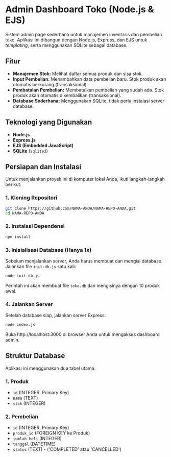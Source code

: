 # Admin Dashboard Toko (Node.js & EJS)

Sistem admin page sederhana untuk manajemen inventaris dan pembelian toko. Aplikasi ini dibangun dengan Node.js, Express, dan EJS untuk *templating*, serta menggunakan SQLite sebagai database.

## Fitur

* **Manajemen Stok:** Melihat daftar semua produk dan sisa stok.
* **Input Pembelian:** Menambahkan data pembelian baru. Stok produk akan otomatis berkurang (transaksional).
* **Pembatalan Pembelian:** Membatalkan pembelian yang sudah ada. Stok produk akan otomatis dikembalikan (transaksional).
* **Database Sederhana:** Menggunakan SQLite, tidak perlu instalasi server database.

## Teknologi yang Digunakan

* **Node.js**
* **Express.js**
* **EJS (Embedded JavaScript)**
* **SQLite** (`sqlite3`)

## Persiapan dan Instalasi

Untuk menjalankan proyek ini di komputer lokal Anda, ikuti langkah-langkah berikut:

### 1. Kloning Repositori
```bash
git clone https://github.com/NAMA-ANDA/NAMA-REPO-ANDA.git
cd NAMA-REPO-ANDA
```

### 2. Instalasi Dependensi
```bash
npm install
```

### 3. Inisialisasi Database (Hanya 1x)

Sebelum menjalankan server, Anda harus membuat dan mengisi database. Jalankan file `init-db.js` satu kali:
```bash
node init-db.js
```

Perintah ini akan membuat file `toko.db` dan mengisinya dengan 10 produk awal.

### 4. Jalankan Server

Setelah database siap, jalankan server Express:
```bash
node index.js
```

Buka http://localhost:3000 di browser Anda untuk mengakses dashboard admin.

## Struktur Database

Aplikasi ini menggunakan dua tabel utama:

### 1. Produk

* `id` (INTEGER, Primary Key)
* `nama` (TEXT)
* `stok` (INTEGER)

### 2. Pembelian

* `id` (INTEGER, Primary Key)
* `produk_id` (FOREIGN KEY ke Produk)
* `jumlah_beli` (INTEGER)
* `tanggal` (DATETIME)
* `status` (TEXT) - ('COMPLETED' atau 'CANCELLED')
